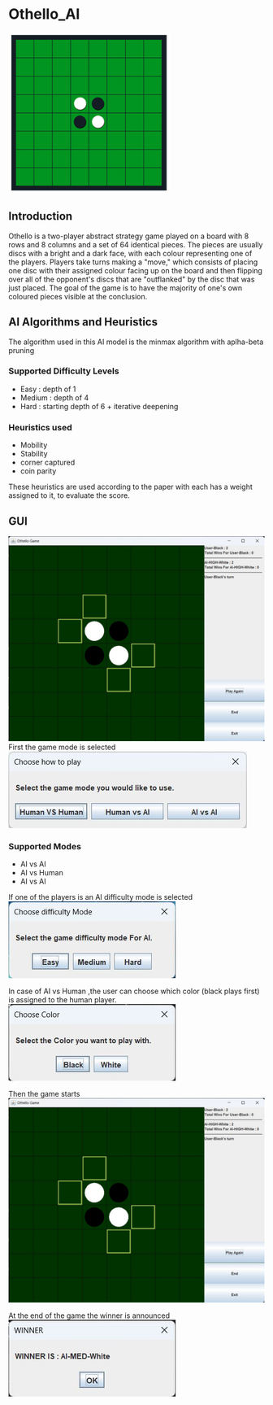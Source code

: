 # Othello_AI
![Othello Game main](images/image_1.png "Othello Game")
## Introduction
Othello is a two-player abstract strategy game played on a board with 8 rows and 8 columns and a set of 64 identical pieces. The pieces are usually discs with a bright and a dark face, with each colour representing one of the players. Players take turns making a "move," which consists of placing one disc with their assigned colour facing up on the board and then flipping over all of the opponent's discs that are "outflanked" by the disc that was just placed.  The goal of the game is to have the majority of one's own coloured pieces visible at the conclusion. 

## AI Algorithms and Heuristics 
The algorithm used in this AI model is the minmax algorithm with aplha-beta pruning 
### Supported Difficulty Levels
*	Easy		: depth of 1
*	Medium	: depth of 4 
*	Hard		: starting depth of 6 + iterative deepening


### Heuristics used
* Mobility
* Stability
* corner captured
* coin parity

These heuristics are used according to the paper with each has a weight assigned to it, to evaluate the score.

## GUI
![GUI](images/image_6.png "Othello Game")
First the game mode is selected 
![GUI](images/image_3.png "Othello mode Game")
### Supported Modes
* AI vs AI 
* AI vs Human
* AI vs AI

If one of the players is an AI difficulty mode is selected
![GUI](images/image_4.png "Othello mode Game")

In case of AI vs Human ,the user can choose which color (black plays first) is assigned to the human player.
![GUI](images/image_5.png "Othello mode Game")

Then the game starts 
![GUI](images/image_6.png "Othello Game")

At the end of the game the winner is announced
![GUI](images/image_7.png "Othello Game")
